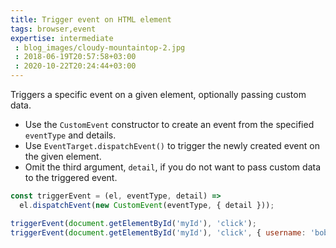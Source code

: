 ```yaml
---
title: Trigger event on HTML element
tags: browser,event
expertise: intermediate
 : blog_images/cloudy-mountaintop-2.jpg
 : 2018-06-19T20:57:58+03:00
 : 2020-10-22T20:24:44+03:00
---
```


Triggers a specific event on a given element, optionally passing custom data.

- Use the `CustomEvent` constructor to create an event from the specified `eventType` and details.
- Use `EventTarget.dispatchEvent()` to trigger the newly created event on the given element.
- Omit the third argument, `detail`, if you do not want to pass custom data to the triggered event.

```js
const triggerEvent = (el, eventType, detail) =>
  el.dispatchEvent(new CustomEvent(eventType, { detail }));
```

```js
triggerEvent(document.getElementById('myId'), 'click');
triggerEvent(document.getElementById('myId'), 'click', { username: 'bob' });
```
